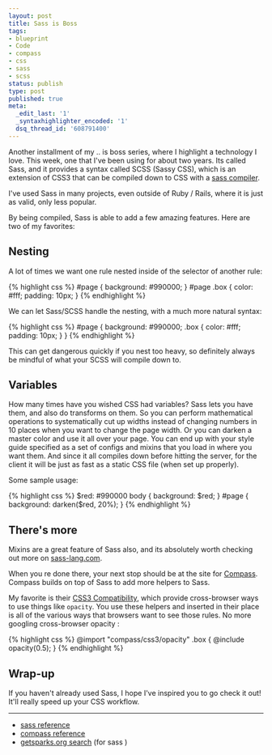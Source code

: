 ```yaml
---
layout: post
title: Sass is Boss
tags:
- blueprint
- Code
- compass
- css
- sass
- scss
status: publish
type: post
published: true
meta:
  _edit_last: '1'
  _syntaxhighlighter_encoded: '1'
  dsq_thread_id: '608791400'
---
```

Another installment of my  .. is boss  series, where I highlight a technology I love. This week, one that I've been using for about two years. Its called Sass, and it provides a syntax called  SCSS  (Sassy CSS), which is an extension of CSS3 that can be compiled down to CSS with a <a href="http://sass-lang.com/download.html">sass compiler</a>.

I've used Sass in many projects, even outside of Ruby / Rails, where it is just as valid, only less popular.

By being compiled, Sass is able to add a few amazing features. Here are two of my favorites:
<h2 id="nesting">Nesting</h2>
A lot of times we want one rule nested inside of the selector of another rule:

{% highlight css %}
#page {
  background: #990000;
}
#page .box {
  color: #fff;
  padding: 10px;
}
{% endhighlight %}

We can let Sass/SCSS handle the nesting, with a much more natural syntax:

{% highlight css %}
#page {
  background: #990000;
  .box {
    color: #fff;
    padding: 10px;
  }
}
{% endhighlight %}

This can get dangerous quickly if you nest too heavy, so definitely always be mindful of what your SCSS will compile down to.
<h2 id="variables">Variables</h2>
How many times have you wished CSS had variables? Sass lets you have them, and also do transforms on them. So you can perform mathematical operations to systematically cut up widths instead of changing numbers in 10 places when you want to change the page width. Or you can darken a master color and use it all over your page. You can end up with your style guide specified as a set of configs and mixins that you load in where you want them. And since it all compiles down before hitting the server, for the client it will be just as fast as a static CSS file (when set up properly).

Some sample usage:

{% highlight css %}
$red: #990000 body {
  background: $red;
}
#page {
  background: darken($red, 20%);
}
{% endhighlight %}
<h2 id="theres_more">There's more</h2>
Mixins are a great feature of Sass also, and its absolutely worth checking out more on <a href="http://sass-lang.com/">sass-lang.com</a>.

When you re done there, your next stop should be at the site for <a href="http://compass-style.org/">Compass</a>. Compass builds on top of Sass to add more helpers to Sass.

My favorite is their <a href="http://compass-style.org/reference/compass/css3/">CSS3 Compatibility</a>, which provide cross-browser ways to use things like <code>opacity</code>. You use these helpers and inserted in their place is all of the various ways that browsers want to see those rules. No more googling  cross-browser opacity :

{% highlight css %}
@import &quot;compass/css3/opacity&quot;
.box {
  @include opacity(0.5);
}
{% endhighlight %}
<h2 id="wrapup">Wrap-up</h2>
If you haven't already used Sass, I hope I've inspired you to go check it out! It'll really speed up your CSS workflow.

<hr />

<ul>
	<li><a href="http://sass-lang.com/docs/yardoc/file.SASS_REFERENCE.html#plugin">sass reference</a></li>
	<li><a href="http://compass-style.org/reference/compass/">compass reference</a></li>
	<li><a href="http://getsparks.org/search">getsparks.org search</a> (for  sass )</li>
</ul>
